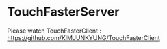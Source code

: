 # TouchFasterServer

Please watch TouchFasterClient : https://github.com/KIMJUNKYUNG/TouchFasterClient
